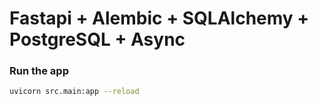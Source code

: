# Fastapi + Alembic + SQLAlchemy + PostgreSQL + Async


### Run the app

```bash
uvicorn src.main:app --reload
```
